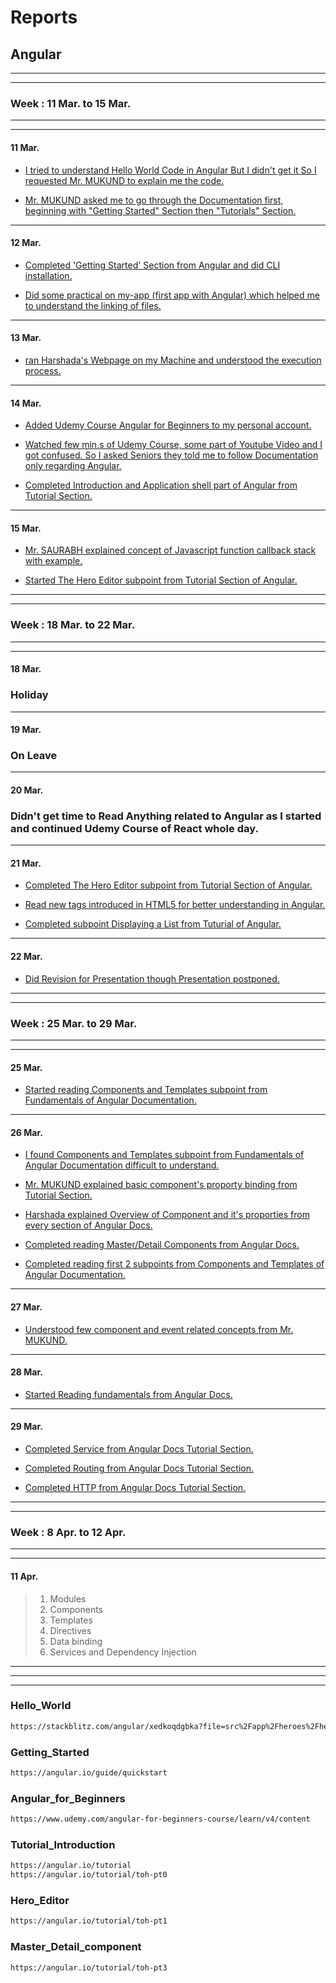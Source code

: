 # Reports 
## Angular
--------------------------------------------------------------------------------
--------------------------------------------------------------------------------
### Week : 11 Mar. to 15 Mar.
--------------------------------------------------------------------------------
--------------------------------------------------------------------------------
#### 11 Mar.
* [I tried to understand Hello World Code in Angular But I didn't get it So I requested Mr. MUKUND to explain me the code.](#Hello_World)

* [Mr. MUKUND asked me to go through the Documentation first, beginning with "Getting Started" Section then "Tutorials" Section.](#Getting_Started)
--------------------------------------------------------------------------------
#### 12 Mar.
* [Completed 'Getting Started' Section from Angular and did CLI installation.](#Getting_Started)

* [Did some practical on my-app (first app with Angular) which helped me to understand the linking of files.](#)
--------------------------------------------------------------------------------
#### 13 Mar.
* [ran Harshada's Webpage on my Machine and understood the execution process.](#)

--------------------------------------------------------------------------------
#### 14 Mar.
* [Added Udemy Course Angular for Beginners to my personal account.](#Angular_for_Beginners)

* [Watched few min.s of Udemy Course, some part of Youtube Video and I got confused. So I asked Seniors they told me to follow Documentation only regarding Angular.](#)

* [Completed Introduction and Application shell part of Angular from Tutorial Section.](#Tutorial_Introduction)
--------------------------------------------------------------------------------
#### 15 Mar.
* [Mr. SAURABH explained concept of Javascript function callback stack with example.](#)

* [Started The Hero Editor subpoint from Tutorial Section of Angular.](#Hero_Editor)

--------------------------------------------------------------------------------
--------------------------------------------------------------------------------
### Week : 18 Mar. to 22 Mar.
--------------------------------------------------------------------------------
--------------------------------------------------------------------------------
#### 18 Mar.
### Holiday
--------------------------------------------------------------------------------
#### 19 Mar.
### On Leave
--------------------------------------------------------------------------------
#### 20 Mar.
### Didn't get time to Read Anything related to Angular as I started and continued Udemy Course of React whole day.
--------------------------------------------------------------------------------
#### 21 Mar.
* [Completed The Hero Editor subpoint from Tutorial Section of Angular.](#Hero_Editor)

* [Read new tags introduced in HTML5 for better understanding in Angular.](#)

* [Completed subpoint Displaying a List from Tuturial of Angular.](#)
--------------------------------------------------------------------------------
#### 22 Mar.
* [Did Revision for Presentation though Presentation postponed.](#)
--------------------------------------------------------------------------------
--------------------------------------------------------------------------------
### Week : 25 Mar. to 29 Mar.
--------------------------------------------------------------------------------
--------------------------------------------------------------------------------
#### 25 Mar.
* [Started reading Components and Templates subpoint from Fundamentals of Angular Documentation.](#)

--------------------------------------------------------------------------------
#### 26 Mar.
* [I found Components and Templates subpoint from Fundamentals of Angular Documentation difficult to understand.](#)

* [Mr. MUKUND explained basic component's proporty binding from Tutorial Section.](#)

* [Harshada explained Overview of Component and it's proporties from every section of Angular Docs.](#)

* [Completed reading Master/Detail Components from Angular Docs.](#Master_Detail_component)

* [Completed reading first 2 subpoints from Components and Templates of Angular Documentation.](#)
--------------------------------------------------------------------------------
#### 27 Mar.
* [Understood few component and event related concepts from Mr. MUKUND.](#)

--------------------------------------------------------------------------------
#### 28 Mar.
* [Started Reading fundamentals from Angular Docs.](#)
--------------------------------------------------------------------------------
#### 29 Mar.
* [Completed Service from Angular Docs Tutorial Section.](#)

* [Completed Routing from Angular Docs Tutorial Section.](#)

* [Completed HTTP from Angular Docs Tutorial Section.](#)
--------------------------------------------------------------------------------
--------------------------------------------------------------------------------
### Week : 8 Apr. to 12 Apr.
--------------------------------------------------------------------------------
--------------------------------------------------------------------------------
#### 11 Apr.
> 1. Modules
> 2. Components
> 3. Templates
> 4. Directives
> 5. Data binding
> 6. Services and Dependency Injection
--------------------------------------------------------------------------------

--------------------------------------------------------------------------------
--------------------------------------------------------------------------------
### Hello_World
```sh
https://stackblitz.com/angular/xedkoqdgbka?file=src%2Fapp%2Fheroes%2Fheroes.component.html
```

### Getting_Started
```sh
https://angular.io/guide/quickstart
```

### Angular_for_Beginners
```sh
https://www.udemy.com/angular-for-beginners-course/learn/v4/content
```

### Tutorial_Introduction
```sh
https://angular.io/tutorial
https://angular.io/tutorial/toh-pt0
```

### Hero_Editor
```sh
https://angular.io/tutorial/toh-pt1
```

### Master_Detail_component
```sh
https://angular.io/tutorial/toh-pt3
```


